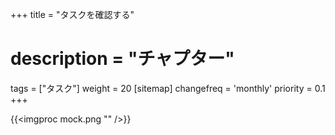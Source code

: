 +++
title = "タスクを確認する"
# description = "チャプター"
tags = ["タスク"]
weight = 20
[sitemap]
  changefreq = 'monthly'
  priority = 0.1
+++


{{<imgproc mock.png "" />}}
